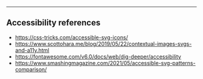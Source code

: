 ----
## Accessibility references
- https://css-tricks.com/accessible-svg-icons/
- https://www.scottohara.me/blog/2019/05/22/contextual-images-svgs-and-a11y.html
- https://fontawesome.com/v6.0/docs/web/dig-deeper/accessibility
- https://www.smashingmagazine.com/2021/05/accessible-svg-patterns-comparison/